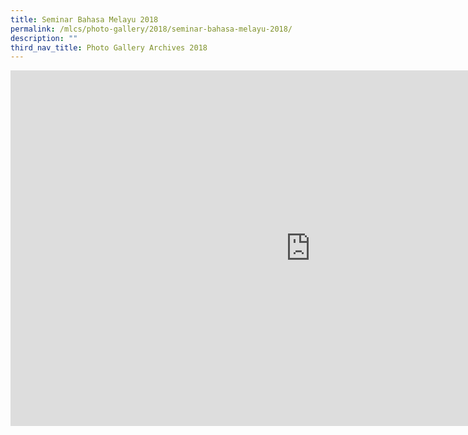 ```yaml
---
title: Seminar Bahasa Melayu 2018
permalink: /mlcs/photo-gallery/2018/seminar-bahasa-melayu-2018/
description: ""
third_nav_title: Photo Gallery Archives 2018
---
```

<iframe allowfullscreen="true" height="569" width="960" frameborder="0" src="https://docs.google.com/presentation/d/e/2PACX-1vRib9MVfehNJ_4maj6mMuoRlSLLS8z2P8sa1FLYT297dtuf5UP7MggFTvMv8KG1r9UTr-ZprRgBeRxt/embed?start=false&amp;loop=false&amp;delayms=3000"></iframe>
